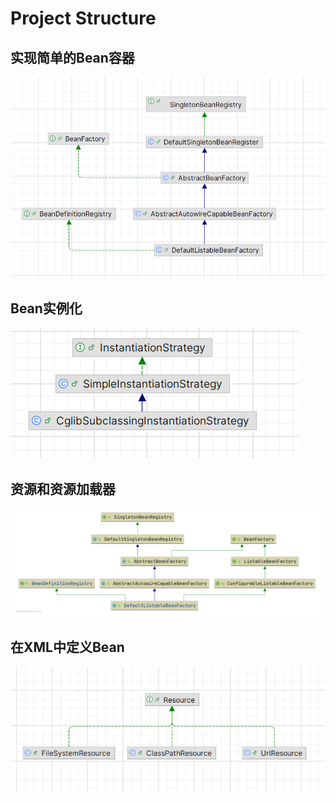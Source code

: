 # Project Structure

## 实现简单的Bean容器

![bean1.png](assets/bean1.png)

## Bean实例化

![bean2.png](assets/bean2.png)

## 资源和资源加载器

![resource.png](assets/resource.png)

## 在XML中定义Bean

![xml-bean.png](assets/xml-bean.png)